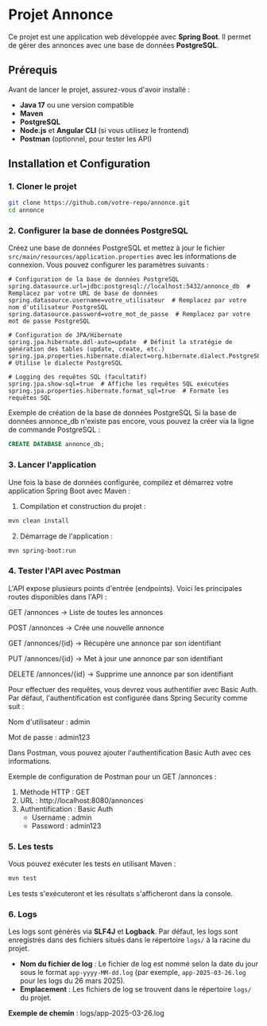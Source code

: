 # Projet Annonce

Ce projet est une application web développée avec **Spring Boot**. Il permet de gérer des annonces avec une base de données **PostgreSQL**.

## Prérequis

Avant de lancer le projet, assurez-vous d'avoir installé :
- **Java 17** ou une version compatible
- **Maven**
- **PostgreSQL**
- **Node.js** et **Angular CLI** (si vous utilisez le frontend)
- **Postman** (optionnel, pour tester les API)

## Installation et Configuration

### 1. Cloner le projet

```sh
git clone https://github.com/votre-repo/annonce.git
cd annonce
```


### 2. Configurer la base de données PostgreSQL

Créez une base de données PostgreSQL et mettez à jour le fichier `src/main/resources/application.properties` avec les informations de connexion. Vous pouvez configurer les paramètres suivants :

```properties
# Configuration de la base de données PostgreSQL
spring.datasource.url=jdbc:postgresql://localhost:5432/annonce_db  # Remplacez par votre URL de base de données
spring.datasource.username=votre_utilisateur  # Remplacez par votre nom d'utilisateur PostgreSQL
spring.datasource.password=votre_mot_de_passe  # Remplacez par votre mot de passe PostgreSQL

# Configuration de JPA/Hibernate
spring.jpa.hibernate.ddl-auto=update  # Définit la stratégie de génération des tables (update, create, etc.)
spring.jpa.properties.hibernate.dialect=org.hibernate.dialect.PostgreSQLDialect  # Utilise le dialecte PostgreSQL

# Logging des requêtes SQL (facultatif)
spring.jpa.show-sql=true  # Affiche les requêtes SQL exécutées
spring.jpa.properties.hibernate.format_sql=true  # Formate les requêtes SQL
```

Exemple de création de la base de données PostgreSQL
Si la base de données annonce_db n'existe pas encore, vous pouvez la créer via la ligne de commande PostgreSQL :

```sql
CREATE DATABASE annonce_db;
```
### 3. Lancer l'application 

Une fois la base de données configurée, compilez et démarrez votre application Spring Boot avec Maven :

1. Compilation et construction du projet :
```sh
mvn clean install
```
2. Démarrage de l'application :
```sh
mvn spring-boot:run
```

### 4. Tester l'API avec Postman
   L'API expose plusieurs points d'entrée (endpoints). Voici les principales routes disponibles dans l'API :

GET /annonces → Liste de toutes les annonces

POST /annonces → Crée une nouvelle annonce

GET /annonces/{id} → Récupère une annonce par son identifiant

PUT /annonces/{id} → Met à jour une annonce par son identifiant

DELETE /annonces/{id} → Supprime une annonce par son identifiant

Pour effectuer des requêtes, vous devrez vous authentifier avec Basic Auth. Par défaut, l'authentification est configurée dans Spring Security comme suit :

Nom d'utilisateur : admin

Mot de passe : admin123

Dans Postman, vous pouvez ajouter l'authentification Basic Auth avec ces informations.

Exemple de configuration de Postman pour un GET /annonces :

1. Méthode HTTP : GET
2. URL : http://localhost:8080/annonces
3. Authentification : Basic Auth
   - Username : admin
   - Password : admin123

### 5. Les tests
Vous pouvez exécuter les tests en utilisant Maven :
```sh
mvn test
```
Les tests s'exécuteront et les résultats s'afficheront dans la console.

### 6. Logs

Les logs sont générés via **SLF4J** et **Logback**. Par défaut, les logs sont enregistrés dans des fichiers situés dans le répertoire `logs/` à la racine du projet.

- **Nom du fichier de log** : Le fichier de log est nommé selon la date du jour sous le format `app-yyyy-MM-dd.log` (par exemple, `app-2025-03-26.log` pour les logs du 26 mars 2025).
- **Emplacement** : Les fichiers de log se trouvent dans le répertoire `logs/` du projet.

**Exemple de chemin** :
logs/app-2025-03-26.log